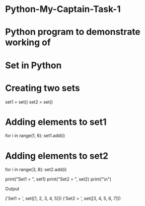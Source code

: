 # Python-My-Captain-Task-1
# Python program to demonstrate working of
# Set in Python
 
# Creating two sets
set1 = set()
set2 = set()
 
# Adding elements to set1
for i in range(1, 6):
    set1.add(i)
 
# Adding elements to set2
for i in range(3, 8):
    set2.add(i)
 
print("Set1 = ", set1)
print("Set2 = ", set2)
print("\n")
 
 Output
 
 ('Set1 = ', set([1, 2, 3, 4, 5]))
('Set2 = ', set([3, 4, 5, 6, 7]))
